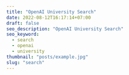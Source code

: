 ```yaml
---
title: "OpenAI University Search"
date: 2022-08-12T16:17:14+07:00
draft: false
seo_description: "OpenAI University Search"
seo_keyword:
  - search
  - openai
  - university
thumbnail: "posts/example.jpg"
slug: "search"
---
```


